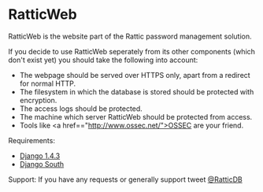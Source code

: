RatticWeb
=========

RatticWeb is the website part of the Rattic password management solution.

If you decide to use RatticWeb seperately from its other components (which don't exist yet) you should take the following into account:
* The webpage should be served over HTTPS only, apart from a redirect for normal HTTP.
* The filesystem in which the database is stored should be protected with encryption.
* The access logs should be protected.
* The machine which server RatticWeb should be protected from access.
* Tools like <a href=="http://www.ossec.net/">OSSEC</a> are your friend.

Requirements:
* <a href="http://pypi.python.org/pypi/Django/1.4.3">Django 1.4.3</a>
* <a href="http://south.readthedocs.org/en/0.7.6/">Django South</a>

Support:
If you have any requests or generally support tweet <a href="http://twitter.com/ratticdb">@RatticDB</a>
